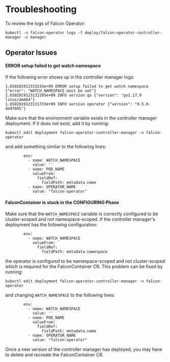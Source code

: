 # Troubleshooting

To review the logs of Falcon Operator:
```
kubectl -n falcon-operator logs -f deploy/falcon-operator-controller-manager -c manager
```

## Operator Issues

#### ERROR setup failed to get watch namespace

If the following error shows up in the controller manager logs:
```
1.650281912313243e+09 ERROR setup failed to get watch namespace {"error": "WATCH_NAMESPACE must be set"}
1.6502819123132205e+09 INFO version go {"version": "go1.17.9 linux/amd64"}
1.6502819123131733e+09 INFO version operator {"version": "0.5.0-de97605"}
```
Make sure that the environment variable exists in the controller manager deployment. If it does not exist, add it by running:
```
kubectl edit deployment falcon-operator-controller-manager -n falcon-operator
```
and add something similar to the following lines:
```
        env:
          - name: WATCH_NAMESPACE
            value: ''
          - name: POD_NAME
            valueFrom:
              fieldRef:
                fieldPath: metadata.name
          - name: OPERATOR_NAME
            value: "falcon-operator"
```

#### FalconContainer is stuck in the CONFIGURING Phase

Make sure that the `WATCH_NAMESPACE` variable is correctly configured to be cluster-scoped and not namespace-scoped. If the 
controller manager's deployment has the following configuration:
```
        env:
          - name: WATCH_NAMESPACE
            valueFrom:
              fieldRef:
                fieldPath: metadata.namespace
```
the operator is configured to be namespace-scoped and not cluster-scoped which is required for the FalconContainer CR.
This problem can be fixed by running:
```
kubectl edit deployment falcon-operator-controller-manager -n falcon-operator
```
and changing `WATCH_NAMESPACE` to the following lines:
```
        env:
          - name: WATCH_NAMESPACE
            value: ''
          - name: POD_NAME
            valueFrom:
              fieldRef:
                fieldPath: metadata.name
          - name: OPERATOR_NAME
            value: "falcon-operator"
```
Once a new version of the controller manager has deployed, you may have to delete and recreate the FalconContainer CR.
